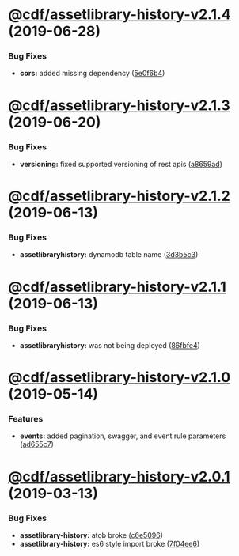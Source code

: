 # [@cdf/assetlibrary-history-v2.1.4](https://git-codecommit.us-west-2.amazonaws.com/v1/repos/cdf-core/compare/@cdf/assetlibrary-history-v2.1.3...@cdf/assetlibrary-history-v2.1.4) (2019-06-28)


### Bug Fixes

* **cors:** added missing dependency ([5e0f6b4](https://git-codecommit.us-west-2.amazonaws.com/v1/repos/cdf-core/commit/5e0f6b4))

# [@cdf/assetlibrary-history-v2.1.3](https://git-codecommit.us-west-2.amazonaws.com/v1/repos/cdf-core/compare/@cdf/assetlibrary-history-v2.1.2...@cdf/assetlibrary-history-v2.1.3) (2019-06-20)


### Bug Fixes

* **versioning:** fixed supported versioning of rest apis ([a8659ad](https://git-codecommit.us-west-2.amazonaws.com/v1/repos/cdf-core/commit/a8659ad))

# [@cdf/assetlibrary-history-v2.1.2](https://git-codecommit.us-west-2.amazonaws.com/v1/repos/cdf-core/compare/@cdf/assetlibrary-history-v2.1.1...@cdf/assetlibrary-history-v2.1.2) (2019-06-13)


### Bug Fixes

* **assetlibraryhistory:** dynamodb table name ([3d3b5c3](https://git-codecommit.us-west-2.amazonaws.com/v1/repos/cdf-core/commit/3d3b5c3))

# [@cdf/assetlibrary-history-v2.1.1](https://git-codecommit.us-west-2.amazonaws.com/v1/repos/cdf-core/compare/@cdf/assetlibrary-history-v2.1.0...@cdf/assetlibrary-history-v2.1.1) (2019-06-13)


### Bug Fixes

* **assetlibraryhistory:** was not being deployed ([86fbfe4](https://git-codecommit.us-west-2.amazonaws.com/v1/repos/cdf-core/commit/86fbfe4))

# [@cdf/assetlibrary-history-v2.1.0](https://git-codecommit.us-west-2.amazonaws.com/v1/repos/cdf-core/compare/@cdf/assetlibrary-history-v2.0.1...@cdf/assetlibrary-history-v2.1.0) (2019-05-14)


### Features

* **events:** added pagination, swagger, and event rule parameters ([ad655c7](https://git-codecommit.us-west-2.amazonaws.com/v1/repos/cdf-core/commit/ad655c7))

# [@cdf/assetlibrary-history-v2.0.1](https://git-codecommit.us-west-2.amazonaws.com/v1/repos/cdf-core/compare/@cdf/assetlibrary-history-v2.0.0...@cdf/assetlibrary-history-v2.0.1) (2019-03-13)


### Bug Fixes

* **assetlibrary-history:** atob broke ([c6e5096](https://git-codecommit.us-west-2.amazonaws.com/v1/repos/cdf-core/commit/c6e5096))
* **assetlibrary-history:** es6 style import broke ([7f04ee6](https://git-codecommit.us-west-2.amazonaws.com/v1/repos/cdf-core/commit/7f04ee6))

